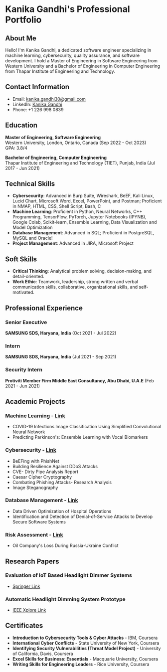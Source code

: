 
# Kanika Gandhi's Professional Portfolio

## About Me
Hello! I'm Kanika Gandhi, a dedicated software engineer specializing in machine learning, cybersecurity, quality assurance, and software development. I hold a Master of Engineering in Software Engineering from Western University and a Bachelor of Engineering in Computer Engineering from Thapar Institute of Engineering and Technology.

## Contact Information
- Email: [kanika.gandhi30@gmail.com](mailto:kanika.gandhi30@gmail.com)
- LinkedIn: [Kanika Gandhi](https://www.linkedin.com/in/kanika-gandhi-82669a1b4)
- Phone: +1 226 998 0839

## Education
**Master of Engineering, Software Engineering**  
Western University, London, Ontario, Canada (Sep 2022 - Oct 2023)  
GPA: 3.8/4

**Bachelor of Engineering, Computer Engineering**  
Thapar Institute of Engineering and Technology (TIET), Punjab, India (Jul 2017 - Jun 2021)

## Technical Skills
- **Cybersecurity**: Advanced in Burp Suite, Wireshark, BeEF, Kali Linux, Lucid Chart, Microsoft Word, Excel, PowerPoint, and Postman; Proficient in NMAP, HTML, CSS, Shell Script, Bash, C
- **Machine Learning**: Proficient in Python, Neural Networks, C++ Programming, TensorFlow, PyTorch, Jupyter Notebooks (IPYNB), Google Colab, Scikit-learn, Ensemble Learning, Data Visualization and Model Optimization
- **Database Management**: Advanced in SQL; Proficient in PostgreSQL, MySQL and Oracle!
- **Project Management**: Advanced in JIRA, Microsoft Project

## Soft Skills
- **Critical Thinking**: Analytical problem solving, decision-making, and detail-oriented.
- **Work Ethic**: Teamwork, leadership, strong written and verbal communication skills, collaborative, organizational skills, and self-motivated.

## Professional Experience
### Senior Executive 
**SAMSUNG SDS, Haryana, India** (Oct 2021 - Jul 2022)

### Intern
**SAMSUNG SDS, Haryana, India** (Jul 2021 - Sep 2021)

### Security Intern
**Protiviti Member Firm Middle East Consultancy, Abu Dhabi, U.A.E** (Feb 2021 - Jun 2021)

## Academic Projects

### Machine Learning - [Link](https://github.com/KanikaGandhii/PROJECTS/tree/main/Machine%20Learning)
- COVID-19 Infections Image Classification Using Simplified Convolutional Neural Network
- Predicting Parkinson's: Ensemble Learning with Vocal Biomarkers
  
### Cybersecurity - [Link](https://github.com/KanikaGandhii/PROJECTS/tree/main/Cyber%20Security)
- BeEFing with PhishNet
- Building Resilience Against DDoS Attacks
- CVE- Dirty Pipe Analysis Report
- Caesar Cipher Cryptography
- Combating Phishing Attacks- Research Analysis
- Image Steganography

### Database Management - [Link](https://github.com/KanikaGandhii/PROJECTS/tree/main/Database%20Management)
- Data Driven Optimization of Hospital Operations
- Identification and Detection of Denial-of-Service Attacks to Develop Secure Software Systems

### Risk Assessment - [Link](https://github.com/KanikaGandhii/PROJECTS/tree/main/Risk%20Assessment/Oil%20company's%20loss%20during%20Russia-Ukraine%20conflict)
- Oil Company's Loss During Russia-Ukraine Conflict

## Research Papers
### Evaluation of IoT Based Headlight Dimmer Systems
- [Springer Link](https://link.springer.com/chapter/10.1007/978-981-16-2164-2_4)

### Automatic Headlight Dimming System Prototype
- [IEEE Xplore Link](https://ieeexplore.ieee.org/abstract/document/9459271/citations?tabFilter=papers#citations)

## Certificates
- **Introduction to Cybersecurity Tools & Cyber Attacks** - IBM, Coursera
- **International Cyber Conflicts** - State University of New York, Coursera
- **Identifying Security Vulnerabilities (Threat Model Project)** - University of California, Davis, Coursera
- **Excel Skills for Business: Essentials** - Macquarie University, Coursera
- **Writing Skills for Engineering Leaders** - Rice University, Coursera
